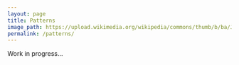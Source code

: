 ```yaml
---
layout: page
title: Patterns
image_path: https://upload.wikimedia.org/wikipedia/commons/thumb/b/ba/Javascript_badge.svg/1000px-Javascript_badge.svg.png
permalink: /patterns/
---
```

Work in progress...

